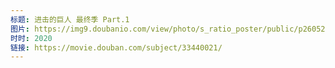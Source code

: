```yaml
---
标题: 进击的巨人 最终季 Part.1
图片: https://img9.doubanio.com/view/photo/s_ratio_poster/public/p2605274206.jpg
时时: 2020
链接: https://movie.douban.com/subject/33440021/
---
```

